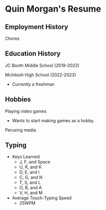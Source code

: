 # Quin Morgan's Resume

## Employment History
Chores

## Education History
JC Booth Middle School (2019-2022)

McIntosh High School (2022-2023)
- Currently a freshman

## Hobbies
Playing video games
- Wants to start making games as a hobby.

Perusing media

## Typing
- Keys Learned
  - J, F, and Space
  - U, R, and K
  - D, E, and I
  - C, G, and N
  - T, S, and L
  - O, B, and A
  - V, H, and M
 - Average Touch-Typing Speed
   - 25WPM
